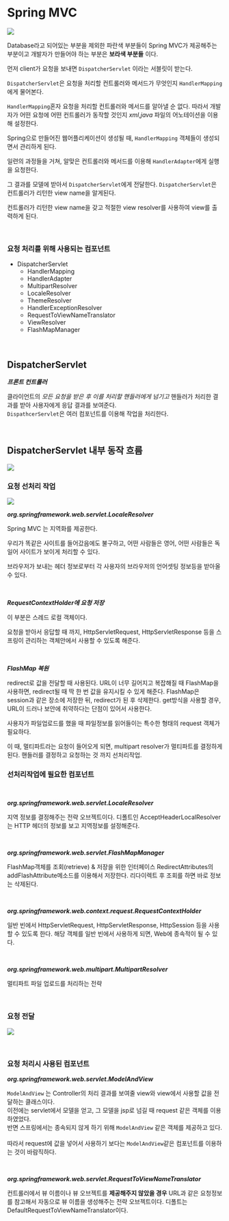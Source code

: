 # Spring MVC

<img src='http://drive.google.com/uc?export=view&id=1IoRiAATs0f8_nCVtrrBdJyGSs2OhUzDZ' /><br>

Database라고 되어있는 부분을 제외한 파란색 부분들이 Spring MVC가 제공해주는 부분이고
개발자가 만들어야 하는 부분은 __보라색 부분들__ 이다.

먼저 client가 요청을 보내면 `DispatcherServlet` 이라는 서블릿이 받는다.

`DispatcherServlet`은 요청을 처리할 컨트롤러와 메서드가 무엇인지 `HandlerMapping`에게 물어본다.

`HandlerMapping`혼자 요청을 처리할 컨트롤러와 메서드를 알아낼 순 없다.
따라서 개발자가 어떤 요청에 어떤 컨트롤러가 동작할 것인지 _xml_,_java_ 파일의 어노테이션을 이용해 설정한다.

Spring으로 만들어진 웹어플리케이션이 생성될 때, `HandlerMapping` 객체들이 생성되면서 관리하게 된다.

일련의 과정들을 거쳐, 알맞은 컨트롤러와 메서드를 이용해 `HandlerAdapter`에게 실행을 요청한다.

그 결과를 모델에 받아서 `DispatcherServlet`에게 전달한다. `DispatcherServlet`은 컨트롤러가 리턴한 view name을 알게된다.

컨트롤러가 리턴한 view name을 갖고 적절한 view resolver를 사용하여 view를 출력하게 된다.  

<br>

### 요청 처리를 위해 사용되는 컴포넌트

* DispatcherServlet
  * HandlerMapping
  * HandlerAdapter
  * MultipartResolver
  * LocaleResolver
  * ThemeResolver
  * HandlerExceptionResolver
  * RequestToViewNameTranslator
  * ViewResolver
  * FlashMapManager

<br>

## DispatcherServlet 

___프론트 컨트롤러___  

클라이언트의 _모든 요청을 받은 후 이를 처리할 핸들러에게 넘기고_ 핸들러가 처리한 결과를 받아 사용자에게 응답 결과를 보여준다.  
`DispathcerServlet`은 여러 컴포넌트를 이용해 작업을 처리한다.

<br>  


## DispatcherServlet 내부 동작 흐름

<img src='http://drive.google.com/uc?export=view&id=1RRS6fVLVUBO4vVLNrUuzozLc3BLL5pyF' /><br>

### 요청 선처리 작업

<img src='http://drive.google.com/uc?export=view&id=1RU_Z0FLA6VKUvUr8xVPUkw5g7HmZ3zwM' /><br>


___org.springframework.web.servlet.LocaleResolver___

Spring MVC 는 지역화를 제공한다.

우리가 똑같은 사이트를 들어갔음에도 불구하고, 어떤 사람들은 영어, 어떤 사람들은 독일어 사이트가 보이게 처리할 수 있다.

브라우저가 보내는 헤더 정보로부터 각 사용자의 브라우저의 언어셋팅 정보등을 받아올 수 있다.

<br>

___RequestContextHolder에 요청 저장___

이 부분은 스레드 로컬 객체이다. 

요청을 받아서 응답할 때 까지, HttpServletRequest, HttpServletResponse 등을 스프링이 관리하는 객체안에서 사용할 수 있도록 해준다.

<Br>

___FlashMap 복원___

redirect로 값을 전달할 때 사용된다.
URL이 너무 길어지고 복잡해질 때 FlashMap을 사용하면, redirect될 때 딱 한 번 값을 유지시킬 수 있게 해준다.
FlashMap은 session과 같은 장소에 저장한 뒤, redirect가 된 후 삭제한다. get방식을 사용할 경우, URL이 드러나 보안에 취약하다는 단점이 있어서 사용한다.

사용자가 파일업로드를 했을 때
파일정보를 읽어들이는 특수한 형태의 request 객체가 필요하다.

이 때, 멀티파트라는 요청이 들어오게 되면, multipart resolver가 멀티파트를 결정하게 된다. 핸들러를 결정하고 요청하는 것 까지 선처리작업.


### 선처리작업에 필요한 컴포넌트

<Br>

___org.springframework.web.servlet.LocaleResolver___  

지역 정보를 결정해주는 전략 오브젝트이다.
디폴트인 AcceptHeaderLocalResolver는 HTTP 헤더의 정보를 보고 지역정보를 설정해준다.

<br>

___org.springframework.web.servlet.FlashMapManager___

FlashMap객체를 조회(retrieve) & 저장을 위한 인터페이스
RedirectAttributes의 addFlashAttribute메소드를 이용해서 저장한다.
리다이렉트 후 조회를 하면 바로 정보는 삭제된다.

<br>

___org.springframework.web.context.request.RequestContextHolder___

일반 빈에서 HttpServletRequest, HttpServletResponse, HttpSession 등을 사용할 수 있도록 한다.
해당 객체를 일반 빈에서 사용하게 되면, Web에 종속적이 될 수 있다.

<Br>

___org.springframework.web.multipart.MultipartResolver___

멀티파트 파일 업로드를 처리하는 전략

<br>

### 요청 전달

<img src='http://drive.google.com/uc?export=view&id=1RW-TzsvVoyejU2lSrutL3HDk8bnCkDfF' /><br>

<Br>

### 요청 처리시 사용된 컴포넌트

___org.springframework.web.servlet.ModelAndView___

`ModelAndView` 는 Controller의 처리 결과를 보여줄 view와 view에서 사용할 값을 전달하는 클래스이다.  
이전에는 servlet에서 모델을 얻고, 그 모델을 jsp로 넘길 때 request 같은 객체를 이용하였었다.  
반면 스프링에서는 종속되지 않게 하기 위해 `ModelAndView` 같은 객체를 제공하고 있다.  
<br>
 따라서 request에 값을 넣어서 사용하기 보다는 `ModelAndView`같은 컴포넌트를 이용하는 것이 바람직하다.


<br>

___org.springframework.web.servlet.RequestToViewNameTranslator___

컨트롤러에서 뷰 이름이나 뷰 오브젝트를 __제공해주지 않았을 경우__ URL과 같은 요청정보를 참고해서 자동으로 뷰 이름을 생성해주는 전략 오브젝트이다. 디폴트는 DefaultRequestToViewNameTranslator이다.